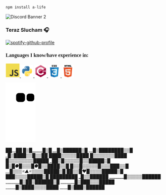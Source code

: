 ```js
npm install a-life
```


<img src="https://discordapp.com/api/guilds/806486485422964758/widget.png?style=banner2" alt="Discord Banner 2"/>

### Teraz Slucham 🎧

[![spotify-github-profile](https://spotify-github-profile.vercel.app/api/view?uid=669ttbk20x1svae1gwuhl1ojm&cover_image=true&theme=default)](https://spotify-github-profile.vercel.app/api/view?uid=669ttbk20x1svae1gwuhl1ojm&redirect=true)

<h3 style="font-family:verdana" align="left">Languages I know/have experience in:</h3>
<p align="left"> <a href="https://developer.mozilla.org/en-US/docs/Web/JavaScript" target="_blank"> <img src="https://raw.githubusercontent.com/devicons/devicon/master/icons/javascript/javascript-original.svg" alt="javascript" width="45" height="45"/> </a> <a href="https://www.python.org" target="_blank"> <img src="https://raw.githubusercontent.com/devicons/devicon/master/icons/python/python-original.svg" alt="python" width="40" height="40"/> </a> <a href="https://www.w3schools.com/cs/" target="_blank"> <img src="https://raw.githubusercontent.com/devicons/devicon/master/icons/cplusplus/cplusplus-original.svg" alt="csharp" width="40" height="40"/> </a> <a href="https://www.w3schools.com/css/" target="_blank"> <img src="https://raw.githubusercontent.com/devicons/devicon/master/icons/css3/css3-original-wordmark.svg" alt="css3" width="40" height="40"/> </a> <a href="https://www.w3schools.com/html/" target="_blank"> <img src="https://raw.githubusercontent.com/devicons/devicon/master/icons/html5/html5-original-wordmark.svg" alt="html5" width="40" height="40"/></a>
  
<a href="https://github.com/kacperekdev" target="_blank"><img src="https://github.com/rafaballerini/rafaballerini/blob/output/github-contribution-grid-snake.svg" alt="sneke"></a>


___██__________██
___█▒█________█▒█
__█▒███____███▒█
__█▒████████▒▒█
__█▒████▒▒█▒▒██
__████▒▒▒▒▒████
___█▒▒▒▒▒▒▒████
__█▒▒▒▒▒▒▒▒████______█
_██▒█▒▒▒▒▒█▒▒████__█▒█
_█▒█●█▒▒▒█●█▒▒███_█▒▒█
_█▒▒█▒▒▒▒▒█▒▒▒██_█▒▒█
__█▒▒▒=▲=▒▒▒▒███_██▒█
__██▒▒█♥█▒▒▒▒███__██▒█
____███▒▒▒▒████____█▒█
______██████________███
_______█▒▒████______██
_______█▒▒▒▒▒████__██
_______█▒██▒██████▒█
_______█▒███▒▒▒█████
_____█▒████▒▒▒▒████
______█▒███▒██████__
